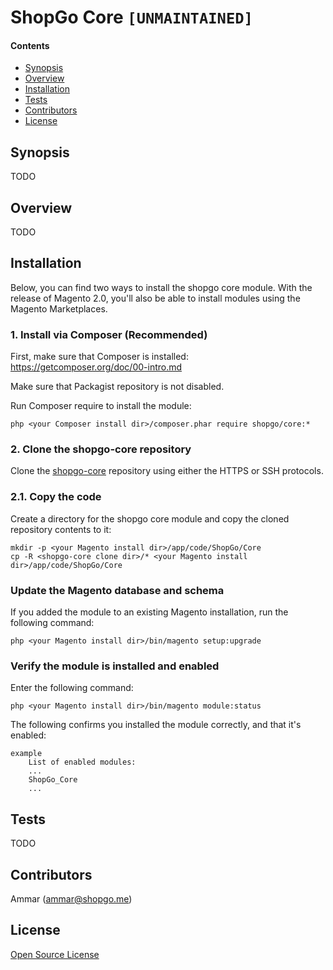 ShopGo Core `[UNMAINTAINED]`
============================


#### Contents
*   <a href="#syn">Synopsis</a>
*   <a href="#over">Overview</a>
*   <a href="#install">Installation</a>
*   <a href="#tests">Tests</a>
*   <a href="#contrib">Contributors</a>
*   <a href="#lic">License</a>


<h2 id="syn">Synopsis</h2>

TODO

<h2 id="over">Overview</h2>

TODO

<h2 id="install">Installation</h2>

Below, you can find two ways to install the shopgo core module. With the release of Magento 2.0, you'll also be able to install modules using the Magento Marketplaces.

### 1. Install via Composer (Recommended)
First, make sure that Composer is installed: https://getcomposer.org/doc/00-intro.md

Make sure that Packagist repository is not disabled.

Run Composer require to install the module:

    php <your Composer install dir>/composer.phar require shopgo/core:*

### 2. Clone the shopgo-core repository
Clone the <a href="https://github.com/shopgo-magento2/shopgo-core" target="_blank">shopgo-core</a> repository using either the HTTPS or SSH protocols.

### 2.1. Copy the code
Create a directory for the shopgo core module and copy the cloned repository contents to it:

    mkdir -p <your Magento install dir>/app/code/ShopGo/Core
    cp -R <shopgo-core clone dir>/* <your Magento install dir>/app/code/ShopGo/Core

### Update the Magento database and schema
If you added the module to an existing Magento installation, run the following command:

    php <your Magento install dir>/bin/magento setup:upgrade

### Verify the module is installed and enabled
Enter the following command:

    php <your Magento install dir>/bin/magento module:status

The following confirms you installed the module correctly, and that it's enabled:

    example
        List of enabled modules:
        ...
        ShopGo_Core
        ...

<h2 id="tests">Tests</h2>

TODO

<h2 id="contrib">Contributors</h2>

Ammar (<ammar@shopgo.me>)

<h2 id="lic">License</h2>

[Open Source License](LICENSE.txt)
